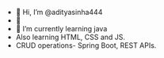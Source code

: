 - 👋 Hi, I’m @adityasinha444
- 👀
- 🌱 I’m currently learning java
-   Also learning HTML, CSS and JS.
- CRUD operations- Spring Boot, REST APIs.

<!---
adityasinha444/adityasinha444 is a ✨ special ✨ repository because its `README.md` (this file) appears on your GitHub profile.
You can click the Preview link to take a look at your changes.
--->
